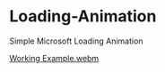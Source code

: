# Loading-Animation
Simple Microsoft Loading Animation

[Working Example.webm](https://github.com/Shaheryarkhalid/Animated-Button-With-Border-Hover-Animation/assets/41621149/ccd6e119-d353-4c50-9b23-a6496a90e632)
